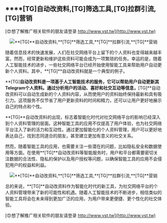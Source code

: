 ## ****[TG]**自动改资料,**[TG]**筛选工具,**[TG]**拉群引流,**[TG]**营销**

[😍想了解推广相关软件的朋友请登录 http://www.vst.tw](http://www.vst.tw)

 <center><img src="https://vst.tw/MP4/tuiguang/png/3.png" alt="**[TG]**自动改资料,**[TG]**筛选工具,**[TG]**拉群引流,**[TG]**营销"></center>

随着信息技术的快速发展，人们在社交网络平台上留下的个人资料也变得越来越丰富。然而，经常更新和维护这些资料可能会成为一项繁琐的任务。幸运的是，随着人工智能技术的进步，一些社交网络平台已经开始使用智能工具来帮助用户自动更新个人资料。其中，**[TG]**自动改资料就是一个典型的例子。

**[TG]**自动改资料是一项基于人工智能技术的服务，它可以帮助用户自动更新其Telegram个人资料。通过分析用户的活动、喜好和社交互动等信息，**[TG]**自动改资料可以自动生成新的个人资料内容，从而使用户的资料始终保持最新和具有吸引力。这项服务不仅节省了用户更新资料的时间和精力，还可以让用户更好地展示自己的特点和个性。

**[TG]**自动改资料的出现，标志着智能化时代对社交网络平台的影响已经深入到个人资料管理的层面。这种智能工具的应用不仅提高了用户体验，也为社交网络平台注入了新的活力和互动性。通过更加智能化的个人资料管理，用户可以更好地表达自己，找到志同道合的朋友，甚至建立更加有意义的社交关系。

然而，随着智能工具的应用，也需要关注一些潜在的问题，比如隐私安全和数据使用等方面。在使用**[TG]**自动改资料等智能服务时，用户和平台都需要密切关注数据的合法性、隐私的保护以及用户授权等问题，以确保智能工具的应用不会侵犯用户的权益和利益。

 <center><img src="https://vst.tw/MP4/tuiguang/png/3.png" alt="**[TG]**自动改资料,**[TG]**筛选工具,**[TG]**拉群引流,**[TG]**营销"></center>

总的来说，**[TG]**自动改资料作为智能化时代的新工具，为社交网络平台的个人资料管理带来了新的可能性和机遇。随着人工智能技术的不断进步，相信类似的智能工具将会在未来得到更加广泛的应用，为用户带来更便捷、更个性化的社交体验。

[😍想了解推广相关软件的朋友请登录 http://www.vst.tw](http://www.vst.tw)



